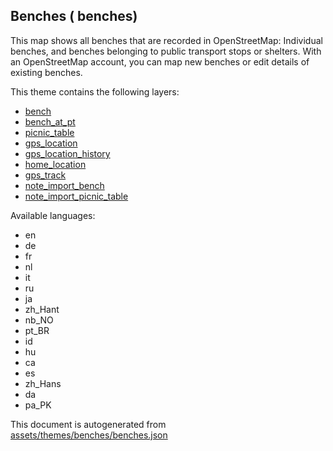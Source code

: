 

 Benches ( benches) 
--------------------



This map shows all benches that are recorded in OpenStreetMap: Individual benches, and benches belonging to public transport stops or shelters. With an OpenStreetMap account, you can map new benches or edit details of existing benches.

This theme contains the following layers:



  - [bench](../Layers/bench.md)
  - [bench_at_pt](../Layers/bench_at_pt.md)
  - [picnic_table](../Layers/picnic_table.md)
  - [gps_location](../Layers/gps_location.md)
  - [gps_location_history](../Layers/gps_location_history.md)
  - [home_location](../Layers/home_location.md)
  - [gps_track](../Layers/gps_track.md)
  - [note_import_bench](../Layers/note_import_bench.md)
  - [note_import_picnic_table](../Layers/note_import_picnic_table.md)


Available languages:



  - en
  - de
  - fr
  - nl
  - it
  - ru
  - ja
  - zh_Hant
  - nb_NO
  - pt_BR
  - id
  - hu
  - ca
  - es
  - zh_Hans
  - da
  - pa_PK
 

This document is autogenerated from [assets/themes/benches/benches.json](https://github.com/pietervdvn/MapComplete/blob/develop/assets/themes/benches/benches.json)